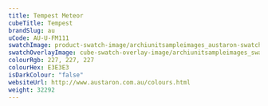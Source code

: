 ```yaml
---
title: Tempest Meteor
cubeTitle: Tempest
brandSlug: au
uCode: AU-U-FM111
swatchImage: product-swatch-image/archiunitsampleimages_austaron-swatch_Tempest_Meteor.jpg
swatchOverlayImage: cube-swatch-overlay-image/archiunitsampleimages_swatch-overlay_austaron.png
colourRgb: 227, 227, 227
colourHex: E3E3E3
isDarkColour: "false"
websiteUrl: http://www.austaron.com.au/colours.html
weight: 32292
---
```

